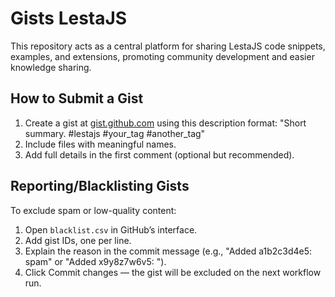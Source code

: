 # Gists LestaJS
This repository acts as a central platform for sharing LestaJS code snippets, examples, and extensions, promoting community development and easier knowledge sharing.

## How to Submit a Gist
1. Create a gist at [gist.github.com](gist.github.com) using this description format:
"Short summary. #lestajs #your_tag #another_tag"
2. Include files with meaningful names.
3. Add full details in the first comment (optional but recommended).

## Reporting/Blacklisting Gists
To exclude spam or low-quality content:
1. Open `blacklist.csv` in GitHub’s interface.
2. Add gist IDs, one per line.
3. Explain the reason in the commit message (e.g., "Added a1b2c3d4e5: spam" or "Added x9y8z7w6v5: ").
4. Click Commit changes — the gist will be excluded on the next workflow run.
